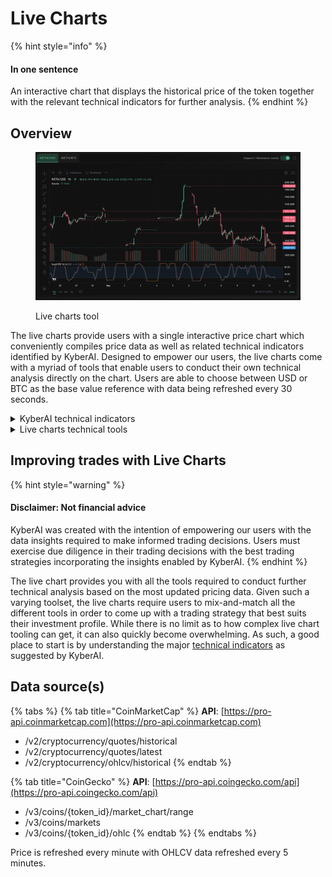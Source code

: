 # Live Charts

{% hint style="info" %}
#### In one sentence

An interactive chart that displays the historical price of the token together with the relevant technical indicators for further analysis.
{% endhint %}

## Overview

<figure><img src="../../../../.gitbook/assets/KyberAI_LiveCharts.png" alt=""><figcaption><p>Live charts tool</p></figcaption></figure>

The live charts provide users with a single interactive price chart which conveniently compiles price data as well as related technical indicators identified by KyberAI. Designed to empower our users, the live charts come with a myriad of tools that enable users to conduct their own technical analysis directly on the chart. Users are able to choose between USD or BTC as the base value reference with data being refreshed every 30 seconds.

<details>

<summary>KyberAI technical indicators</summary>

* [**Support and resistance levels**](support-and-resistance-levels.md)
* **Exponential Moving Average (EMA)**: The EMA builds on top of the SMA by prioritizing recent price data which is assumed to be more relevant. EMA assigns a greater weight to more recent price data which skews the average in favor of the latest market data. Consequently, EMA is able to respond faster to price changes and therefore uncover upcoming trends earlier.
* **Relative Strength Index (RSI)**: RSI is a momentum indicator which measures both the speed and size of price changes. To get the RSI, the average gains is divided by the average loses over a specific time period. This ratio allows traders to compare the relative strength of the current price movement against past movements to identify when a token is overbought or oversold. If the token price diverges from the RSI, it could mean that a reversal might be incoming.

</details>

<details>

<summary>Live charts technical tools</summary>

* **Indicators**: Select from a wide list of popular indicators to overlay on chart.
* **Chart types**: Select your preferred chart display.
* **Chart interval**: Select your preferred charting interval and timeframe.
* **Cursors**: Customize pointer design.
* **Trend line**: Draw trend lines on top of the price chart.
* **Gann and Fibonacci**: Conveniently identify support and resistance levels based on Gann and Fibonacci techniques.
* **Geometric shapes**: Brush, highlight, or add shapes to your technical analysis.
* **Annotation**: Add comments and markers to your analysis.
* **Patterns**: Identify patterns with preset helper tools.
* **Predictions and measurements**: Measure exact price movements and likelihood of future predictions.
* **Icons**: Add icons to your chart.
* **Measure**: Measure the price movement, chart interval, as well as volume traded within a selected area on the chart.
* **Zoom**: Magnify the portion of the chart displayed.
* **Magnet**: Configure how easily your cursor will snap to the OHLC of nearby candles.

</details>

## Improving trades with Live Charts

{% hint style="warning" %}
#### Disclaimer: Not financial advice

KyberAI was created with the intention of empowering our users with the data insights required to make informed trading decisions. Users must exercise due diligence in their trading decisions with the best trading strategies incorporating the insights enabled by KyberAI.
{% endhint %}

The live chart provides you with all the tools required to conduct further technical analysis based on the most updated pricing data. Given such a varying toolset, the live charts require users to mix-and-match all the different tools in order to come up with a trading strategy that best suits their investment profile. While there is no limit as to how complex live chart tooling can get, it can also quickly become overwhelming. As such, a good place to start is by understanding the major [technical indicators](./) as suggested by KyberAI.

## Data source(s)

{% tabs %}
{% tab title="CoinMarketCap" %}
**API**: [https://pro-api.coinmarketcap.com](https://pro-api.coinmarketcap.com)

* /v2/cryptocurrency/quotes/historical
* /v2/cryptocurrency/quotes/latest
* /v2/cryptocurrency/ohlcv/historical
{% endtab %}

{% tab title="CoinGecko" %}
**API**: [https://pro-api.coingecko.com/api](https://pro-api.coingecko.com/api)

* /v3/coins/{token\_id}/market\_chart/range
* /v3/coins/markets
* /v3/coins/{token\_id}/ohlc
{% endtab %}
{% endtabs %}

Price is refreshed every minute with OHLCV data refreshed every 5 minutes.
